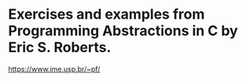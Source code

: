 # Exercises and examples from Programming Abstractions in C by Eric S. Roberts.

https://www.ime.usp.br/~pf/
